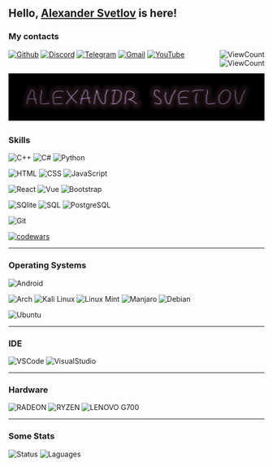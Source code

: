 ## Hello, <a href="https://github.com/GigantPro">Alexander Svetlov</a> is here!
### My contacts
[![Github](https://img.shields.io/badge/-Github-000?style=flat&logo=Github&logoColor=white)](https://github.com/GigantPro)
[![Discord](https://img.shields.io/badge/-Discord-747EF7?style=flat&logo=Discord&logoColor=white)](https://discord.gg/7ECBEjjUw6)
[![Telegram](https://img.shields.io/badge/-Telegram-lightblue?style=flat&logo=telegram&logoColor=white)](https://t.me/gigantpro2000)
[![Gmail](https://img.shields.io/badge/-Gmail-c14438?style=flat&logo=Gmail&logoColor=white)](mailto:gigantpro2000@gmail.com)
[![YouTube](https://img.shields.io/badge/-YouTube-090909?style=flat&logo=YouTube&logoColor=FF0000)](https://www.youtube.com/channel/UCehHN9RIi3RLFhuHCdj2x5A)
<img align="right" alt="ViewCount" src="https://views.whatilearened.today/views/github/gigantpro/gigantpro2.svg"/>
<img align="right" alt="ViewCount" src="https://img.shields.io/github/followers/GigantPro.svg?style=dark&label=Follow&maxAge=2592000"/>

[![Header](https://github.com/GigantPro/GigantPro/blob/main/resorses/back.jpg)](https://xiver.ru/)
--

### Skills

![C++](https://img.shields.io/badge/-C++-blue?style=for-the-badge&logo=cplusplus)
![C#](https://img.shields.io/badge/C%23-239120?style=for-the-badge&logo=c-sharp&logoColor=white)
![Python](https://img.shields.io/badge/-Python-111?style=for-the-badge&logo=Python&logoColor=blue)

![HTML](https://img.shields.io/badge/HTML-239120?style=for-the-badge&logo=html5&logoColor=white)
![CSS](https://img.shields.io/badge/CSS-239120?&style=for-the-badge&logo=css3&logoColor=white)
![JavaScript](https://img.shields.io/badge/JavaScript-F7DF1E?style=for-the-badge&logo=javascript&logoColor=black)


![React](https://img.shields.io/badge/React-20232A?style=for-the-badge&logo=react&logoColor=61DAFB)
![Vue](https://img.shields.io/badge/Vue.js-35495E?style=for-the-badge&logo=vue.js&logoColor=4FC08D)
![Bootstrap](https://img.shields.io/badge/Bootstrap-563D7C?style=for-the-badge&logo=bootstrap&logoColor=white)

![SQlite](https://img.shields.io/badge/SQLite-07405E?style=for-the-badge&logo=sqlite&logoColor=white)
![SQL](https://img.shields.io/badge/-SQL-66F?style=for-the-badge&logo=mysql&logoColor=black)
![PostgreSQL](https://img.shields.io/badge/PostgreSQL-316192?style=for-the-badge&logo=postgresql&logoColor=white)

![Git](https://img.shields.io/badge/-Git-824?style=for-the-badge&logo=git)

[![codewars](https://www.codewars.com/users/GigantPro2000/badges/large)](https://www.codewars.com/users/GigantPro2000) 

---

### Operating Systems
![Android](https://img.shields.io/badge/Android-3DDC84?style=for-the-badge&logo=android&logoColor=white)

![Arch](https://img.shields.io/badge/arch%20linux-212529?style=for-the-badge&logo=archlinux&logoColor=blue)
![Kali Linux](https://img.shields.io/badge/Kali_Linux-557C94?style=for-the-badge&logo=kali-linux&logoColor=white)
![Linux Mint](https://img.shields.io/badge/Linux_Mint-87CF3E?style=for-the-badge&logo=linux-mint&logoColor=white)
![Manjaro](https://img.shields.io/badge/manjaro-35BF5C?style=for-the-badge&logo=manjaro&logoColor=white)
![Debian](https://img.shields.io/badge/Debian-A81D33?style=for-the-badge&logo=debian&logoColor=white)

![Ubuntu](https://img.shields.io/badge/Ubuntu-E95420?style=for-the-badge&logo=ubuntu&logoColor=white)



---

### IDE
![VSCode](https://img.shields.io/badge/Visual_Studio-5C2D91?style=for-the-badge&logo=visual%20studio&logoColor=white)
![VisualStudio](https://img.shields.io/badge/Visual_Studio_Code-0078D4?style=for-the-badge&logo=visual%20studio%20code&logoColor=white)

---

### Hardware
![RADEON](https://img.shields.io/badge/AMD-Radeon_RX_5500-ED1C24?style=for-the-badge&logo=amd&logoColor=white)
![RYZEN](https://img.shields.io/badge/AMD-Ryzen_7_3700X-ED1C24?style=for-the-badge&logo=amd&logoColor=white)
![LENOVO G700](https://img.shields.io/badge/Arch-lenovo_g700-0078D6?style=for-the-badge&logo=archlinux&logoColor=blue&color=black)

---

### Some Stats
![Status](https://github-readme-stats.vercel.app/api?username=GigantPro&theme=blue-green)
![Laguages](https://github-readme-stats.vercel.app/api/top-langs/?username=GigantPro&theme=blue-green)
